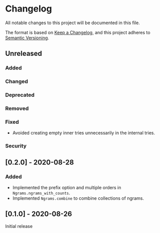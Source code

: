 # Changelog
All notable changes to this project will be documented in this file.

The format is based on [Keep a Changelog](https://keepachangelog.com/en/1.0.0/),
and this project adheres to [Semantic Versioning](https://semver.org/spec/v2.0.0.html).

## Unreleased

### Added
### Changed
### Deprecated
### Removed
### Fixed
* Avoided creating empty inner tries unnecessarily in the internal tries.

### Security

## [0.2.0] - 2020-08-28

### Added
* Implemented the prefix option and multiple orders in `Ngrams.ngrams_with_counts`.
* Implemented `Ngrams.combine` to combine collections of ngrams.

## [0.1.0] - 2020-08-26

Initial release

